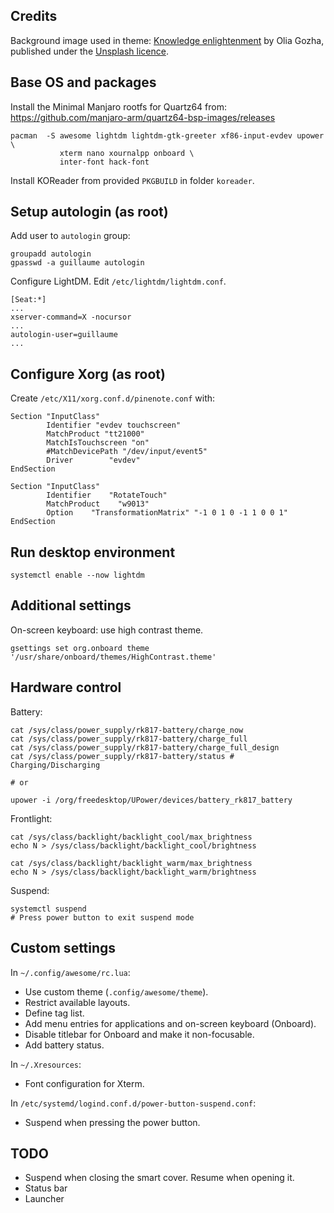 
Credits
-------

Background image used in theme: [Knowledge enlightenment](https://unsplash.com/photos/J4kK8b9Fgj8)
by Olia Gozha, published under the [Unsplash licence](https://unsplash.com/license).

Base OS and packages
--------------------

Install the Minimal Manjaro rootfs for Quartz64 from:
https://github.com/manjaro-arm/quartz64-bsp-images/releases

```
pacman  -S awesome lightdm lightdm-gtk-greeter xf86-input-evdev upower \
           xterm nano xournalpp onboard \
           inter-font hack-font
```

Install KOReader from provided `PKGBUILD` in folder `koreader`.

Setup autologin (as root)
-------------------------

Add user to `autologin` group:

```
groupadd autologin
gpasswd -a guillaume autologin
```

Configure LightDM. Edit `/etc/lightdm/lightdm.conf`.

```
[Seat:*]
...
xserver-command=X -nocursor
...
autologin-user=guillaume
...
```

Configure Xorg (as root)
------------------------

Create `/etc/X11/xorg.conf.d/pinenote.conf` with:

```
Section "InputClass"
        Identifier "evdev touchscreen"
        MatchProduct "tt21000"
        MatchIsTouchscreen "on"
        #MatchDevicePath "/dev/input/event5"
        Driver        "evdev"
EndSection

Section "InputClass"
        Identifier    "RotateTouch"
        MatchProduct    "w9013"
        Option    "TransformationMatrix" "-1 0 1 0 -1 1 0 0 1"
EndSection
```

Run desktop environment
-----------------------

```
systemctl enable --now lightdm
```

Additional settings
-------------------

On-screen keyboard: use high contrast theme.

```
gsettings set org.onboard theme '/usr/share/onboard/themes/HighContrast.theme'
```

Hardware control
----------------

Battery:

```
cat /sys/class/power_supply/rk817-battery/charge_now
cat /sys/class/power_supply/rk817-battery/charge_full
cat /sys/class/power_supply/rk817-battery/charge_full_design
cat /sys/class/power_supply/rk817-battery/status # Charging/Discharging

# or

upower -i /org/freedesktop/UPower/devices/battery_rk817_battery
```

Frontlight:

```
cat /sys/class/backlight/backlight_cool/max_brightness
echo N > /sys/class/backlight/backlight_cool/brightness

cat /sys/class/backlight/backlight_warm/max_brightness
echo N > /sys/class/backlight/backlight_warm/brightness
```

Suspend:

```
systemctl suspend
# Press power button to exit suspend mode
```

Custom settings
---------------

In `~/.config/awesome/rc.lua`:

* Use custom theme (`.config/awesome/theme`).
* Restrict available layouts.
* Define tag list.
* Add menu entries for applications and on-screen keyboard (Onboard).
* Disable titlebar for Onboard and make it non-focusable.
* Add battery status.

In `~/.Xresources`:

* Font configuration for Xterm.

In `/etc/systemd/logind.conf.d/power-button-suspend.conf`:

* Suspend when pressing the power button.

TODO
----

* Suspend when closing the smart cover. Resume when opening it.
* Status bar
* Launcher
